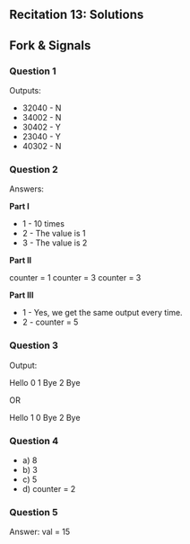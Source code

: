 Recitation 13: Solutions
----------

## Fork & Signals

### Question 1

Outputs:

* 32040 - N
* 34002 - N
* 30402 - Y
* 23040 - Y
* 40302 - N

### Question 2

Answers:

**Part I**

* 1 - 10 times
* 2 - The value is 1
* 3 - The value is 2

**Part II**

counter = 1
counter = 3
counter = 3

**Part III**

* 1 - Yes, we get the same output every time.
* 2 - counter = 5

### Question 3

Output:

Hello
0
1
Bye
2
Bye

OR

Hello
1
0
Bye
2
Bye

### Question 4

* a) 8
* b) 3 
* c) 5
* d) counter = 2

### Question 5

Answer: val = 15
